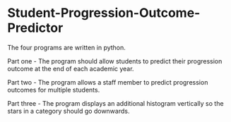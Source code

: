 # Student-Progression-Outcome-Predictor

The four programs are written in python.

Part one - The program should allow students to predict their progression outcome at the end of each
academic year.


Part two - The program allows a staff member to
predict progression outcomes for multiple students.


Part three - The program displays an additional histogram vertically so the stars in a category
should go downwards.
